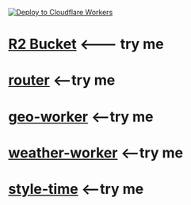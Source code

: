 [![Deploy to Cloudflare Workers](https://deploy.workers.cloudflare.com/button)](https://deploy.workers.cloudflare.com/?url=https://github.com/YOURUSERNAME/YOURREPO)
# <a href="https://html.jessejesse.workers.dev">R2 Bucket</a> <--- try me <br>
# <a href="https://itty-bitty-router.jessejesse.workers.dev">router</a> <--try me<br>
# <a href="https://r2.jessejesse.workers.dev">geo-worker</a> <--try me<br>
# <a href="https://sunshine.jessejesse.workers.dev">weather-worker</a> <--try me<br>
# <a href="https://timeofday.jessejesse.workers.dev">style-time</a> <--try me<br>
